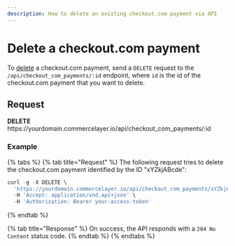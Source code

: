 ```yaml
---
description: How to delete an existing checkout.com payment via API
---
```


# Delete a checkout.com payment

To <a href="https://docs.commercelayer.io/developers/deleting-resources" target="_blank">delete</a> a checkout.com payment, send a `DELETE` request to the `/api/checkout_com_payments/:id` endpoint, where `id` is the id of the checkout.com payment that you want to delete.

## Request

**DELETE** https://<i></i>yourdomain.commercelayer.io/api/checkout_com_payments/:id

### Example

{% tabs %}
{% tab title="Request" %}
The following request tries to delete the checkout.com payment identified by the ID "xYZkjABcde":

```javascript
curl -g -X DELETE \
  'https://yourdomain.commercelayer.io/api/checkout_com_payments/xYZkjABcde' \
  -H 'Accept: application/vnd.api+json' \
  -H 'Authorization: Bearer your-access-token'
```
{% endtab %}

{% tab title="Response" %}
On success, the API responds with a `204 No Content` status code.
{% endtab %}
{% endtabs %}

